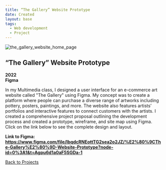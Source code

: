 ```yaml
---
title: “The Gallery” Website Prototype
date: Created
layout: base
tags:
  - Web development
  - Project
---
```


<div class="project_images_2">
    <img src="/images/the_gallery_website_home_page.png" alt="the_gallery_website_home_page">
 </div>

 <div class="project_text">
    <h2>“The Gallery” Website Prototype</h2>
    <p>
        <strong>2022<br>Figma</strong>
    </p>
</div>

<div class="project_bio">
    <p>
        In my Multimedia class, I designed a user interface for an e-commerce art website called 
        "The Gallery" using Figma. My concept was to create a platform where people can purchase 
        a diverse range of artworks including pottery, posters, paintings, and more. The website 
        also features artists’ portfolios and interactive features to connect customers with the 
        artists. I created a comprehensive project proposal outlining the development process and 
        created a prototype, wireframe, and site map using Figma. Click on the link below to see 
        the complete design and layout.
    </p>
</div>

 <div class="project_text">
    <p>
        <strong>Link to Figma: <a href="https://www.figma.com/file/IbqdcRNEottTG2sea2o2JZ/%E2%80%9CThe-Gallery%E2%80%9D-Website-Prototype?node-id=0%3A1&t=Agpu6d1a0aF5SGDa-1" target="_blank" rel="noopener noreferrer">https://www.figma.com/file/IbqdcRNEottTG2sea2o2JZ/%E2%80%9CThe-Gallery%E2%80%9D-Website-Prototype?node-id=0%3A1&t=Agpu6d1a0aF5SGDa-1</a></strong>
    </p>
</div>

<div class="back_function">
    <a href="/web_development_projects">Back to Projects</a>
</div>